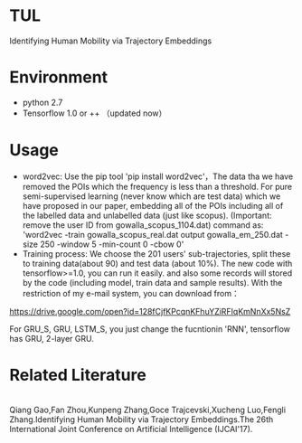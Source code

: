 # TUL
Identifying Human Mobility via Trajectory Embeddings
# Environment
* python 2.7
* Tensorflow 1.0 or ++ （updated now）
# Usage
* word2vec:
Use the pip tool 'pip install word2vec'，The data tha we have removed the POIs which the frequency is less than a threshold.
For pure semi-supervised learning (never know which are test data) which we have proposed in our paper,  embedding all of the POIs including all of the labelled data and unlabelled data (just like scopus). (Important: remove the user ID from gowalla_scopus_1104.dat)
command as: 'word2vec -train gowalla_scopus_real.dat output gowalla_em_250.dat -size 250 -window 5 -min-count 0 -cbow 0'
* Training process:
We choose the 201 users' sub-trajectories, split these to  training data(about 90) and test data (about 10%).
The new code with tensorflow>=1.0, you can run it easily. and also some records will stored by the code (including model, train data and sample results).  With the restriction of my e-mail system, you can download from：

https://drive.google.com/open?id=128fCjfKPcqnKFhuYZiRFIqKmNnXx5NsZ

For GRU_S, GRU, LSTM_S, you just change the fucntionin 'RNN', tensorflow has GRU, 2-layer GRU.
# Related Literature

<br>
Qiang Gao,Fan Zhou,Kunpeng Zhang,Goce Trajcevski,Xucheng Luo,Fengli Zhang.Identifying Human Mobility via Trajectory Embeddings.The 26th International Joint Conference on Artificial Intelligence (IJCAI'17).

